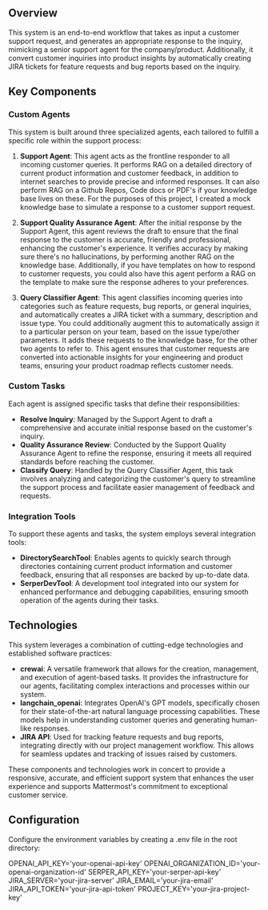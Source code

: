 ## Overview

This system is an end-to-end workflow that takes as input a customer support request, and generates an appropriate response to the inquiry, mimicking a senior support agent for the company/product. Additionally, it convert customer inquiries into product insights by automatically creating JIRA tickets for feature requests and bug reports based on the inquiry.

## Key Components

### Custom Agents

This system is built around three specialized agents, each tailored to fulfill a specific role within the support process:

1. **Support Agent**: This agent acts as the frontline responder to all incoming customer queries. It performs RAG on a detailed directory of current product information and customer feedback, in addition to internet searches to provide precise and informed responses. It can also perform RAG on a Github Repos, Code docs or PDF's if your knowledge base lives on these. For the purposes of this project, I created a mock knowledge base to simulate a response to a customer support request.

2. **Support Quality Assurance Agent**: After the initial response by the Support Agent, this agent reviews the draft to ensure that the final response to the customer is accurate, friendly and professional, enhancing the customer's experience. It verifies accuracy by making sure there's no hallucinations, by performing another RAG on the knowledge base. Additionally, if you have templates on how to respond to customer requests, you could also have this agent perform a RAG on the template to make sure the response adheres to your preferences.

3. **Query Classifier Agent**: This agent classifies incoming queries into categories such as feature requests, bug reports, or general inquiries, and automatically creates a JIRA ticket with a summary, description and issue type. You could additionally augment this to automatically assign it to a particular person on your team, based on the issue type/other parameters. It adds these requests to the knowledge base, for the other two agents to refer to. This agent ensures that customer requests are converted into actionable insights for your engineering and product teams, ensuring your product roadmap reflects customer needs.

### Custom Tasks

Each agent is assigned specific tasks that define their responsibilities:

- **Resolve Inquiry**: Managed by the Support Agent to draft a comprehensive and accurate initial response based on the customer's inquiry.
- **Quality Assurance Review**: Conducted by the Support Quality Assurance Agent to refine the response, ensuring it meets all required standards before reaching the customer.
- **Classify Query**: Handled by the Query Classifier Agent, this task involves analyzing and categorizing the customer's query to streamline the support process and facilitate easier management of feedback and requests.

### Integration Tools

To support these agents and tasks, the system employs several integration tools:

- **DirectorySearchTool**: Enables agents to quickly search through directories containing current product information and customer feedback, ensuring that all responses are backed by up-to-date data.
- **SerperDevTool**: A development tool integrated into our system for enhanced performance and debugging capabilities, ensuring smooth operation of the agents during their tasks.

## Technologies

This system leverages a combination of cutting-edge technologies and established software practices:

- **crewai**: A versatile framework that allows for the creation, management, and execution of agent-based tasks. It provides the infrastructure for our agents, facilitating complex interactions and processes within our system.
- **langchain_openai**: Integrates OpenAI's GPT models, specifically chosen for their state-of-the-art natural language processing capabilities. These models help in understanding customer queries and generating human-like responses.
- **JIRA API**: Used for tracking feature requests and bug reports, integrating directly with our project management workflow. This allows for seamless updates and tracking of issues raised by customers.

These components and technologies work in concert to provide a responsive, accurate, and efficient support system that enhances the user experience and supports Mattermost's commitment to exceptional customer service.


## Configuration
Configure the environment variables by creating a .env file in the root directory:

OPENAI_API_KEY='your-openai-api-key'
OPENAI_ORGANIZATION_ID='your-openai-organization-id'
SERPER_API_KEY='your-serper-api-key'
JIRA_SERVER='your-jira-server'
JIRA_EMAIL='your-jira-email'
JIRA_API_TOKEN='your-jira-api-token'
PROJECT_KEY='your-jira-project-key'
